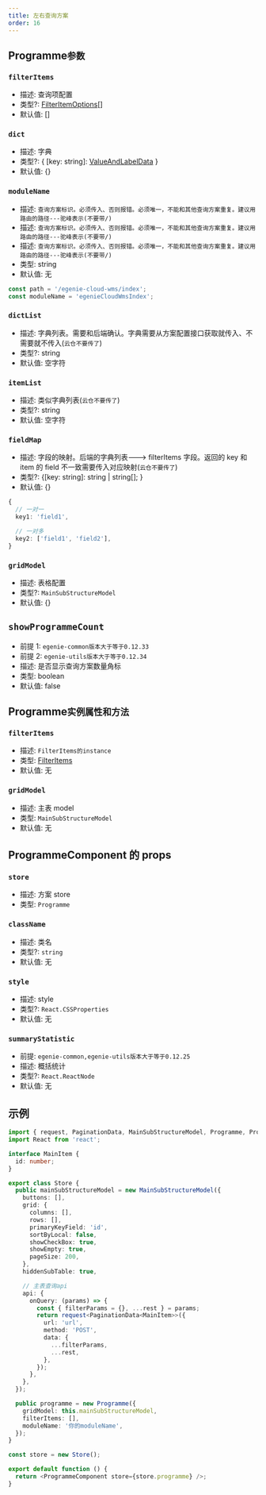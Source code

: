 ```yaml
---
title: 左右查询方案
order: 16
---
```


## Programme`参数`

### `filterItems`

- 描述: 查询项配置
- 类型?: [FilterItemOptions](./filter-base#filteritemoptions)[]
- 默认值: []

### `dict`

- 描述: 字典
- 类型?: { [key: string]: [ValueAndLabelData](./filter-base#valueandlabeldata) }
- 默认值: {}

### `moduleName`

- 描述: `查询方案标识。必须传入、否则报错。必须唯一，不能和其他查询方案重复。建议用路由的路径---驼峰表示(不要带/)`
- 描述: `查询方案标识。必须传入、否则报错。必须唯一，不能和其他查询方案重复。建议用路由的路径---驼峰表示(不要带/)`
- 描述: `查询方案标识。必须传入、否则报错。必须唯一，不能和其他查询方案重复。建议用路由的路径---驼峰表示(不要带/)`
- 类型: string
- 默认值: 无

```ts
const path = '/egenie-cloud-wms/index';
const moduleName = 'egenieCloudWmsIndex';
```

### `dictList`

- 描述: 字典列表。需要和后端确认。字典需要从方案配置接口获取就传入、不需要就不传入(`云仓不要传了`)
- 类型?: string
- 默认值: 空字符

### `itemList`

- 描述: 类似字典列表(`云仓不要传了`)
- 类型?: string
- 默认值: 空字符

### `fieldMap`

- 描述: 字段的映射。后端的字典列表---> filterItems 字段。返回的 key 和 item 的 field 不一致需要传入对应映射(`云仓不要传了`)
- 类型?: {[key: string]: string | string[]; }
- 默认值: {}

```ts
{
  // 一对一
  key1: 'field1',

  // 一对多
  key2: ['field1', 'field2'],
}
```

### `gridModel`

- 描述: 表格配置
- 类型?: `MainSubStructureModel`
- 默认值: {}

## `showProgrammeCount`

- 前提 1: `egenie-common版本大于等于0.12.33`
- 前提 2: `egenie-utils版本大于等于0.12.34`
- 描述: 是否显示查询方案数量角标
- 类型: boolean
- 默认值: false

## Programme`实例属性和方法`

### `filterItems`

- 描述: `FilterItems的instance`
- 类型: [FilterItems](./filter-items#实例属性和方法)
- 默认值: 无

### `gridModel`

- 描述: 主表 model
- 类型: `MainSubStructureModel`
- 默认值: 无

## ProgrammeComponent 的 props

### `store`

- 描述: 方案 store
- 类型: `Programme`

### `className`

- 描述: 类名
- 类型?: `string`
- 默认值: 无

### `style`

- 描述: style
- 类型?: `React.CSSProperties`
- 默认值: 无

### `summaryStatistic`

- 前提: `egenie-common,egenie-utils版本大于等于0.12.25`
- 描述: 概括统计
- 类型?: `React.ReactNode`
- 默认值: 无

## 示例

```ts
import { request, PaginationData, MainSubStructureModel, Programme, ProgrammeComponent } from 'egenie-utils';
import React from 'react';

interface MainItem {
  id: number;
}

export class Store {
  public mainSubStructureModel = new MainSubStructureModel({
    buttons: [],
    grid: {
      columns: [],
      rows: [],
      primaryKeyField: 'id',
      sortByLocal: false,
      showCheckBox: true,
      showEmpty: true,
      pageSize: 200,
    },
    hiddenSubTable: true,

    // 主表查询api
    api: {
      onQuery: (params) => {
        const { filterParams = {}, ...rest } = params;
        return request<PaginationData<MainItem>>({
          url: 'url',
          method: 'POST',
          data: {
            ...filterParams,
            ...rest,
          },
        });
      },
    },
  });

  public programme = new Programme({
    gridModel: this.mainSubStructureModel,
    filterItems: [],
    moduleName: '你的moduleName',
  });
}

const store = new Store();

export default function () {
  return <ProgrammeComponent store={store.programme} />;
}
```
